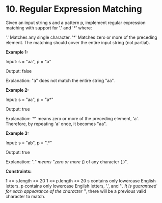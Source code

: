 # 10. Regular Expression Matching

Given an input string s and a pattern p, implement regular expression matching with support for '.' and '*' where:

'.' Matches any single character.​​​​
'*' Matches zero or more of the preceding element.
The matching should cover the entire input string (not partial).

 

**Example 1:**

Input: s = "aa", p = "a"

Output: false

Explanation: "a" does not match the entire string "aa".

**Example 2:**

Input: s = "aa", p = "a*"

Output: true

Explanation: '*' means zero or more of the preceding element, 'a'. Therefore, by repeating 'a' once, it becomes "aa".

**Example 3:**

Input: s = "ab", p = ".*"

Output: true

Explanation: ".*" means "zero or more (*) of any character (.)".
 

**Constraints:**

1 <= s.length <= 20
1 <= p.length <= 20
s contains only lowercase English letters.
p contains only lowercase English letters, '.', and '*'.
It is guaranteed for each appearance of the character '*', there will be a previous valid character to match.